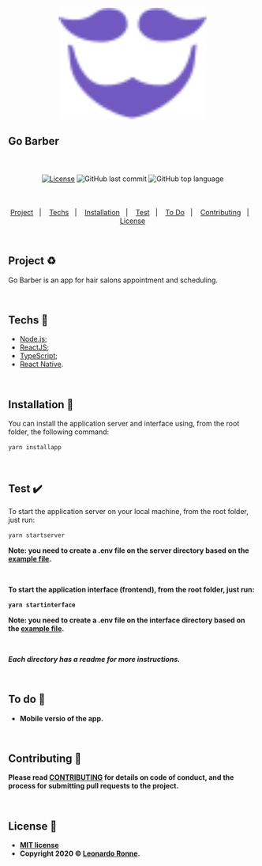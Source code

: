 <p align="center">
  <img src="/assets/img/logo-interna.svg" width="300px"/>
</p>

<h2>Go Barber</h2>

<br>

<div align="center" style="margin: 20px; text-align: center">
  
  [![License](http://img.shields.io/:license-mit-blue.svg?style=flat-square)](http://badges.mit-license.org)
  ![GitHub last commit](https://img.shields.io/github/last-commit/leoronne/go-barber?color=green&style=flat-square)
  ![GitHub top language](https://img.shields.io/github/languages/top/leoronne/go-barber?style=flat-square)
  
</div>

<br>

<p align="center">
  <a href="#project-recycle">Project</a>&nbsp;&nbsp;&nbsp;|&nbsp;&nbsp;&nbsp;
  <a href="#techs-rocket">Techs</a>&nbsp;&nbsp;&nbsp;|&nbsp;&nbsp;&nbsp;
  <a href="#installation-wrench">Installation</a>&nbsp;&nbsp;&nbsp;|&nbsp;&nbsp;&nbsp;
  <a href="#test-heavy_check_mark">Test</a>&nbsp;&nbsp;&nbsp;|&nbsp;&nbsp;&nbsp;
  <a href="#to-do-newspaper">To Do</a>&nbsp;&nbsp;&nbsp;|&nbsp;&nbsp;&nbsp;
  <a href="#contributing-">Contributing</a>&nbsp;&nbsp;&nbsp;|&nbsp;&nbsp;&nbsp;
  <a href="#license-memo">License</a>
</p>

<br>

## Project :recycle:

Go Barber is an app for hair salons appointment and scheduling.

<br>

## Techs :rocket:

- [Node.js](https://nodejs.org/en/);
- [ReactJS](https://reactjs.org);
- [TypeScript](https://www.typescriptlang.org/);
- [React Native](https://facebook.github.io/react-native/).

<br>

## Installation :wrench:

You can install the application server and interface using, from the root folder, the following command:

```sh
yarn installapp
```

<br>

## Test :heavy_check_mark:

To start the application server on your local machine, from the root folder, just run:

```sh
yarn startserver
```

<strong>Note: you need to create a .env file on the server directory based on the [example file](<https://github.com/leoronne/go-barber/blob/master/server/.env%20(example).txt>).

<br>

To start the application interface (frontend), from the root folder, just run:

```sh
yarn startinterface
```

<strong>Note: you need to create a .env file on the interface directory based on the [example file](<https://github.com/leoronne/go-barber/blob/master/interface/.env%20(example).txt>).

<br>

<i>Each directory has a readme for more instructions.</i>

<br>

## To do :newspaper:

- Mobile versio of the app.

<br>

## Contributing 🤔

Please read [CONTRIBUTING](https://github.com/leoronne/go-barber/blob/master/CONTRIBUTING.md) for details on code of conduct, and the process for submitting pull requests to the project.

<br>

## License :memo:

- **[MIT license](https://github.com/leoronne/go-barber/blob/master/LICENSE)**
- Copyright 2020 © <a href="https://github.com/leoronne" target="_blank">Leonardo Ronne</a>.

##
